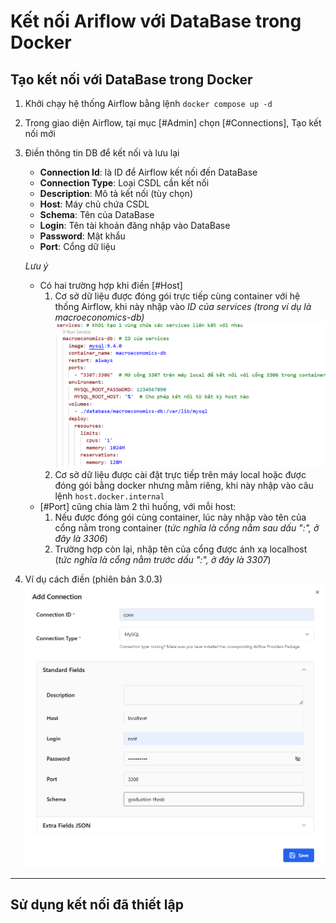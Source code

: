 # Kết nối Ariflow với DataBase trong Docker
## Tạo kết nối với DataBase trong Docker

1. Khởi chạy hệ thống Airflow bằng lệnh `docker compose up -d`

2. Trong giao diện Airflow, tại mục [#Admin] chọn [#Connections], Tạo kết nối mới

3. Điền thông tin DB để kết nối và lưu lại
	* **Connection Id**: là ID để Airflow kết nối đến DataBase
	* **Connection Type**: Loại CSDL cần kết nối
	* **Description**: Mô tả kết nối (tùy chọn)
	* **Host**: Máy chủ chứa CSDL
	* **Schema**: Tên của DataBase
	* **Login**: Tên tài khoản đăng nhập vào DataBase
	* **Password**: Mật khẩu
	* **Port**: Cổng dữ liệu
	
	*Lưu ý*
	- Có hai trường hợp khi điền [#Host]
		1. Cơ sở dữ liệu được đóng gói trực tiếp cùng container với hệ thống Airflow, khi này nhập vào *ID của services (trong ví dụ là macroeconomics-db)*
		![Định nghĩa DB](assets/posts/airflow/images/1-ket-noi-db.png)
		2. Cơ sở dữ liệu được cài đặt trực tiếp trên máy local hoặc được đóng gói bằng docker nhưng mằm riêng, khi này nhập vào câu lệnh `host.docker.internal`
	- [#Port] cũng chia làm 2 thì huống, với mỗi host:
		1. Nếu được đóng gói cùng container, lúc này nhập vào tên của cổng nằm trong container (*tức nghĩa là cổng nằm sau dấu ":", ở đây là 3306*)
		2. Trường hợp còn lại, nhập tên của cổng được ánh xạ localhost (*tức nghĩa là cổng nằm trước dấu ":", ở đây là 3307*)

4. Ví dụ cách điền (phiên bản 3.0.3)
![Định nghĩa DB](assets/posts/airflow/images/4-ket-noi-db.png)

---

## Sử dụng kết nối đã thiết lập